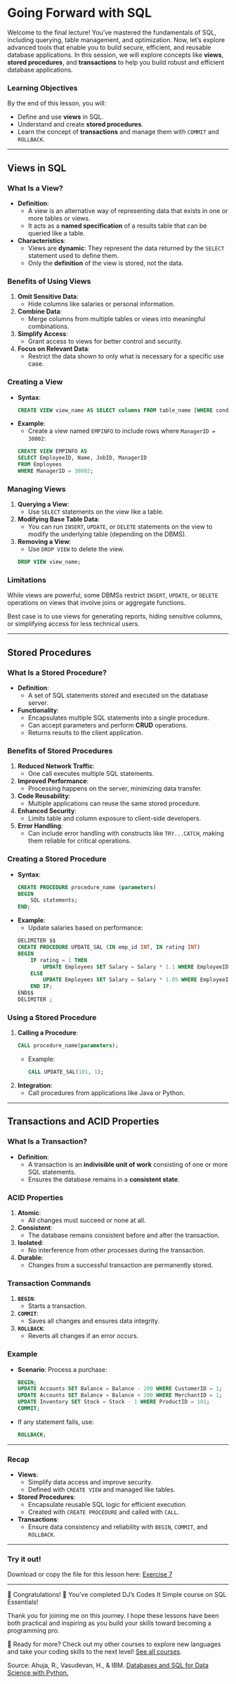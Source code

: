 # Going Forward with SQL

Welcome to the final lecture! You’ve mastered the fundamentals of SQL, including querying, table management, and optimization. Now, let’s explore advanced tools that enable you to build secure, efficient, and reusable database applications. In this session, we will explore concepts like **views**, **stored procedures**, and **transactions** to help you build robust and efficient database applications.

### Learning Objectives
By the end of this lesson, you will:
- Define and use **views** in SQL.
- Understand and create **stored procedures**.
- Learn the concept of **transactions** and manage them with `COMMIT` and `ROLLBACK`.

---

## Views in SQL

### What Is a View?
- **Definition**:
    - A view is an alternative way of representing data that exists in one or more tables or views.
    - It acts as a **named specification** of a results table that can be queried like a table.
- **Characteristics**:
    - Views are **dynamic**: They represent the data returned by the `SELECT` statement used to define them.
    - Only the **definition** of the view is stored, not the data.

### Benefits of Using Views
1. **Omit Sensitive Data**:
    - Hide columns like salaries or personal information.
2. **Combine Data**:
    - Merge columns from multiple tables or views into meaningful combinations.
3. **Simplify Access**:
    - Grant access to views for better control and security.
4. **Focus on Relevant Data**:
    - Restrict the data shown to only what is necessary for a specific use case.

### Creating a View
- **Syntax**:
    ```sql
    CREATE VIEW view_name AS SELECT columns FROM table_name [WHERE condition];
    ```
- **Example**:
    - Create a view named `EMPINFO` to include rows where `ManagerID = 30002`:
    ```sql
    CREATE VIEW EMPINFO AS
    SELECT EmployeeID, Name, JobID, ManagerID
    FROM Employees
    WHERE ManagerID = 30002;
    ```

### Managing Views
1. **Querying a View**:
    - Use `SELECT` statements on the view like a table.
2. **Modifying Base Table Data**:
    - You can run `INSERT`, `UPDATE`, or `DELETE` statements on the view to modify the underlying table (depending on the DBMS).
3. **Removing a View**:
    - Use `DROP VIEW` to delete the view.
    ```sql
    DROP VIEW view_name;
    ```

### Limitations
While views are powerful, some DBMSs restrict `INSERT`, `UPDATE`, or `DELETE` operations on views that involve joins or aggregate functions.

Best case is to use views for generating reports, hiding sensitive columns, or simplifying access for less technical users.

---

## Stored Procedures

### What Is a Stored Procedure?
- **Definition**:
    - A set of SQL statements stored and executed on the database server.
- **Functionality**:
    - Encapsulates multiple SQL statements into a single procedure.
    - Can accept parameters and perform **CRUD** operations.
    - Returns results to the client application.

### Benefits of Stored Procedures
1. **Reduced Network Traffic**:
    - One call executes multiple SQL statements.
2. **Improved Performance**:
    - Processing happens on the server, minimizing data transfer.
3. **Code Reusability**:
    - Multiple applications can reuse the same stored procedure.
4. **Enhanced Security**:
    - Limits table and column exposure to client-side developers.
5. **Error Handling**:
    - Can include error handling with constructs like ``TRY...CATCH``, making them reliable for critical operations.

### Creating a Stored Procedure
- **Syntax**:
    ```sql
    CREATE PROCEDURE procedure_name (parameters)
    BEGIN
        SQL statements;
    END;
    ```
- **Example**:
    - Update salaries based on performance:
    ```sql
    DELIMITER $$
    CREATE PROCEDURE UPDATE_SAL (IN emp_id INT, IN rating INT)
    BEGIN
        IF rating = 1 THEN
            UPDATE Employees SET Salary = Salary * 1.1 WHERE EmployeeID = emp_id;
        ELSE
            UPDATE Employees SET Salary = Salary * 1.05 WHERE EmployeeID = emp_id;
        END IF;
    END$$
    DELIMITER ;
    ```

### Using a Stored Procedure
1. **Calling a Procedure**:
    ```sql
    CALL procedure_name(parameters);
    ```
    - Example:
        ```sql
        CALL UPDATE_SAL(101, 1);
        ```
2. **Integration**:
    - Call procedures from applications like Java or Python.

---

## Transactions and ACID Properties

### What Is a Transaction?
- **Definition**:
    - A transaction is an **indivisible unit of work** consisting of one or more SQL statements.
    - Ensures the database remains in a **consistent state**.

### ACID Properties
1. **Atomic**:
    - All changes must succeed or none at all.
2. **Consistent**:
    - The database remains consistent before and after the transaction.
3. **Isolated**:
    - No interference from other processes during the transaction.
4. **Durable**:
    - Changes from a successful transaction are permanently stored.

### Transaction Commands
1. **`BEGIN`**:
    - Starts a transaction.
2. **`COMMIT`**:
    - Saves all changes and ensures data integrity.
3. **`ROLLBACK`**:
    - Reverts all changes if an error occurs.

### Example
- **Scenario**: Process a purchase:
    ```sql
    BEGIN;
    UPDATE Accounts SET Balance = Balance - 200 WHERE CustomerID = 1;
    UPDATE Accounts SET Balance = Balance + 200 WHERE MerchantID = 1;
    UPDATE Inventory SET Stock = Stock - 1 WHERE ProductID = 101;
    COMMIT;
    ```
- If any statement fails, use:
    ```sql
    ROLLBACK;
    ```

---

### Recap
- **Views**:
    - Simplify data access and improve security.
    - Defined with `CREATE VIEW` and managed like tables.
- **Stored Procedures**:
    - Encapsulate reusable SQL logic for efficient execution.
    - Created with `CREATE PROCEDURE` and called with `CALL`.
- **Transactions**:
    - Ensure data consistency and reliability with `BEGIN`, `COMMIT`, and `ROLLBACK`.

---

### Try it out!
Download or copy the file for this lesson here: [Exercise 7](./Practice-Code/exercise7.sql)

---

🎉 Congratulations! 🎉
You’ve completed DJ’s Codes It Simple course on SQL Essentials!

Thank you for joining me on this journey. I hope these lessons have been both practical and inspiring as you build your skills toward becoming a programming pro.

🚀 Ready for more? Check out my other courses to explore new languages and take your coding skills to the next level! [See all courses](../).

Source:
Ahuja, R., Vasudevan, H., & IBM. [Databases and SQL for Data Science with Python.](https://www.coursera.org/learn/sql-data-science)
